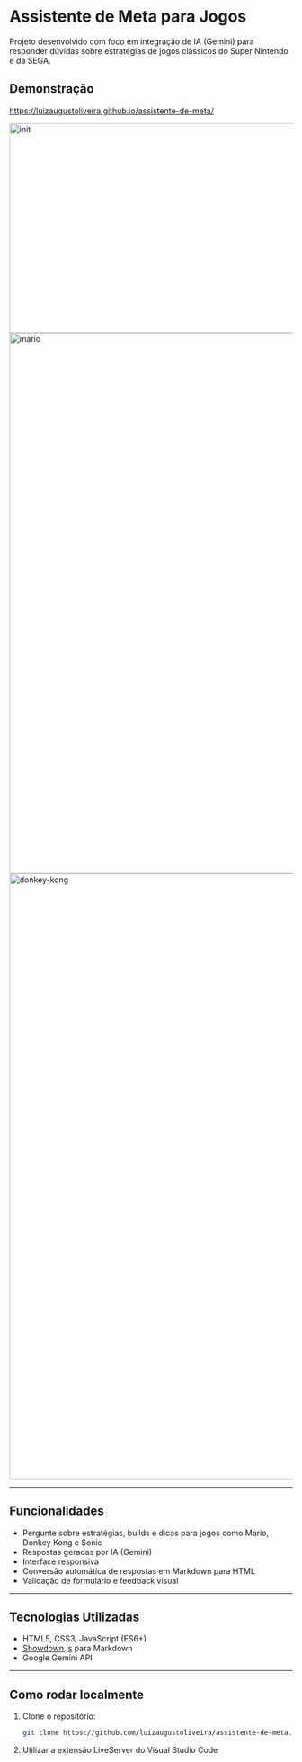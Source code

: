 # Assistente de Meta para Jogos

Projeto desenvolvido com foco em integração de IA (Gemini) para responder dúvidas sobre estratégias de jogos clássicos do Super Nintendo e da SEGA.

## Demonstração

https://luizaugustoliveira.github.io/assistente-de-meta/

<img width="623" height="373" alt="init" src="https://github.com/user-attachments/assets/ff6ab301-27a5-4d81-81c1-a0b46590137a" />

<img width="621" height="962" alt="mario" src="https://github.com/user-attachments/assets/62546cf4-f9f6-4118-a3dc-585d0e4d9454" />

<img width="648" height="1077" alt="donkey-kong" src="https://github.com/user-attachments/assets/aef06cc5-1075-4ae9-8d90-4e0c6afb83fd" />

---

## Funcionalidades

- Pergunte sobre estratégias, builds e dicas para jogos como Mario, Donkey Kong e Sonic
- Respostas geradas por IA (Gemini)
- Interface responsiva
- Conversão automática de respostas em Markdown para HTML
- Validação de formulário e feedback visual

---

## Tecnologias Utilizadas

- HTML5, CSS3, JavaScript (ES6+)
- [Showdown.js](https://github.com/showdownjs/showdown) para Markdown
- Google Gemini API

---

## Como rodar localmente

1. Clone o repositório:
   ```bash
   git clone https://github.com/luizaugustoliveira/assistente-de-meta.git

2. Utilizar a extensão LiveServer do Visual Studio Code
